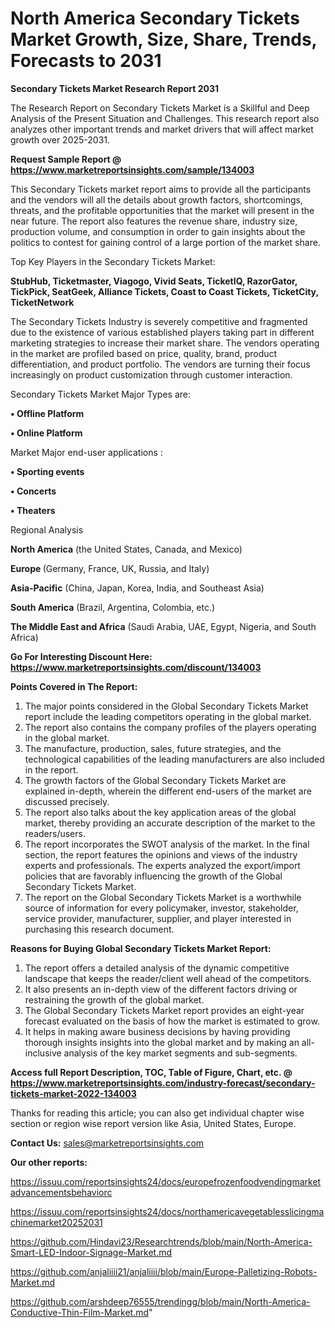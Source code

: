 # North America Secondary Tickets Market Growth, Size, Share, Trends, Forecasts to 2031

<strong>Secondary Tickets Market Research Report 2031</strong>

The Research Report on Secondary Tickets Market is a Skillful and Deep Analysis of the Present Situation and Challenges. This research report also analyzes other important trends and market drivers that will affect market growth over 2025-2031.

<strong>Request Sample Report @ <a href=https://www.marketreportsinsights.com/sample/134003>https://www.marketreportsinsights.com/sample/134003</a></strong>

This Secondary Tickets market report aims to provide all the participants and the vendors will all the details about growth factors, shortcomings, threats, and the profitable opportunities that the market will present in the near future. The report also features the revenue share, industry size, production volume, and consumption in order to gain insights about the politics to contest for gaining control of a large portion of the market share.

Top Key Players in the Secondary Tickets Market:

<strong>StubHub, Ticketmaster, Viagogo, Vivid Seats, TicketIQ, RazorGator, TickPick, SeatGeek, Alliance Tickets, Coast to Coast Tickets, TicketCity, TicketNetwork</strong>

The Secondary Tickets Industry is severely competitive and fragmented due to the existence of various established players taking part in different marketing strategies to increase their market share. The vendors operating in the market are profiled based on price, quality, brand, product differentiation, and product portfolio. The vendors are turning their focus increasingly on product customization through customer interaction.

Secondary Tickets Market Major Types are:

<strong>• Offline Platform

• Online Platform</strong>

Market Major end-user applications :

<strong>• Sporting events

• Concerts

• Theaters</strong>

Regional Analysis

</u><strong><b>North America</b></strong> (the United States, Canada, and Mexico)

<strong><b>Europe </b></strong>(Germany, France, UK, Russia, and Italy)

<strong><b>Asia-Pacific</b></strong> (China, Japan, Korea, India, and Southeast Asia)

<strong><b>South America</b></strong> (Brazil, Argentina, Colombia, etc.)

<strong><b>The Middle East and Africa</b></strong> (Saudi Arabia, UAE, Egypt, Nigeria, and South Africa)

<strong>Go For Interesting Discount Here: <a href=https://www.marketreportsinsights.com/discount/134003>https://www.marketreportsinsights.com/discount/134003</a></strong>

<strong>Points Covered in The Report:</strong>
<ol>
  <li>The major points considered in the Global Secondary Tickets Market report include the leading competitors operating in the global market.</li>
  <li>The report also contains the company profiles of the players operating in the global market.</li>
  <li>The manufacture, production, sales, future strategies, and the technological capabilities of the leading manufacturers are also included in the report.</li>
  <li>The growth factors of the Global Secondary Tickets Market are explained in-depth, wherein the different end-users of the market are discussed precisely.</li>
  <li>The report also talks about the key application areas of the global market, thereby providing an accurate description of the market to the readers/users.</li>
  <li>The report incorporates the SWOT analysis of the market. In the final section, the report features the opinions and views of the industry experts and professionals. The experts analyzed the export/import policies that are favorably influencing the growth of the Global Secondary Tickets Market.</li>
  <li>The report on the Global Secondary Tickets Market is a worthwhile source of information for every policymaker, investor, stakeholder, service provider, manufacturer, supplier, and player interested in purchasing this research document.</li>
</ol>
<strong>Reasons for Buying Global Secondary Tickets Market Report:</strong>

<ol>
  <li>The report offers a detailed analysis of the dynamic competitive landscape that keeps the reader/client well ahead of the competitors.</li>
  <li>It also presents an in-depth view of the different factors driving or restraining the growth of the global market.</li>
  <li>The Global Secondary Tickets Market report provides an eight-year forecast evaluated on the basis of how the market is estimated to grow.</li>
  <li>It helps in making aware business decisions by having providing thorough insights insights into the global market and by making an all-inclusive analysis of the key market segments and sub-segments.</li>
</ol>
<strong>Access full Report Description, TOC, Table of Figure, Chart, etc. @ <a href=https://www.marketreportsinsights.com/industry-forecast/secondary-tickets-market-2022-134003>https://www.marketreportsinsights.com/industry-forecast/secondary-tickets-market-2022-134003</a></strong>


Thanks for reading this article; you can also get individual chapter wise section or region wise report version like Asia, United States, Europe.

<strong>Contact Us:</strong>
sales@marketreportsinsights.com

<strong>Our other reports:</strong>

<a href=https://issuu.com/reportsinsights24/docs/europefrozenfoodvendingmarketadvancementsbehaviorc>https://issuu.com/reportsinsights24/docs/europefrozenfoodvendingmarketadvancementsbehaviorc</a>

<a href=https://issuu.com/reportsinsights24/docs/northamericavegetablesslicingmachinemarket20252031>https://issuu.com/reportsinsights24/docs/northamericavegetablesslicingmachinemarket20252031</a>

<a href=https://github.com/Hindavi23/Researchtrends/blob/main/North-America-Smart-LED-Indoor-Signage-Market.md>https://github.com/Hindavi23/Researchtrends/blob/main/North-America-Smart-LED-Indoor-Signage-Market.md</a>

<a href=https://github.com/anjaliiii21/anjaliiii/blob/main/Europe-Palletizing-Robots-Market.md>https://github.com/anjaliiii21/anjaliiii/blob/main/Europe-Palletizing-Robots-Market.md</a>

<a href=https://github.com/arshdeep76555/trendingg/blob/main/North-America-Conductive-Thin-Film-Market.md>https://github.com/arshdeep76555/trendingg/blob/main/North-America-Conductive-Thin-Film-Market.md</a>"
